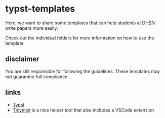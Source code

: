 # typst-templates

Here, we want to share some templates that can help students at [DHSN](https://www.dhsn.de/) write papers more easily.


Check out the individual folders for more information on how to use the template.


## disclaimer

You are still responsible for following the guidelines. These templates may not guarantee full compliance.


## links

- [Typst](https://typst.app/)
- [Tinymist](https://github.com/Myriad-Dreamin/tinymist) is a nice helper tool that also includes a VSCode extension
